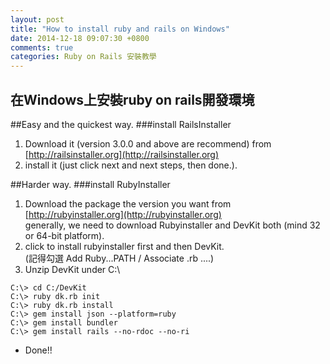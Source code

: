 ```yaml
---
layout: post
title: "How to install ruby and rails on Windows"
date: 2014-12-18 09:07:30 +0800
comments: true
categories: Ruby on Rails 安裝教學
---
```

## 在Windows上安裝ruby on rails開發環境

##Easy and the quickest way.
###install RailsInstaller
1. Download it (version 3.0.0 and above are recommend)
from [http://railsinstaller.org](http://railsinstaller.org)
2. install it (just click next and next steps, then done.).

##Harder way.
###install RubyInstaller
1. Download the package the version you want from [http://rubyinstaller.org](http://rubyinstaller.org)  
generally, we need to download Rubyinstaller and DevKit both (mind 32 or 64-bit platform).
2. click to install rubyinstaller first and then DevKit.  
(記得勾選 Add Ruby...PATH / Associate .rb ....)
3. Unzip DevKit under C:\
```
C:\> cd C:/DevKit
C:\> ruby dk.rb init
C:\> ruby dk.rb install
C:\> gem install json --platform=ruby 
C:\> gem install bundler
C:\> gem install rails --no-rdoc --no-ri
```
- Done!!
<!--more-->
